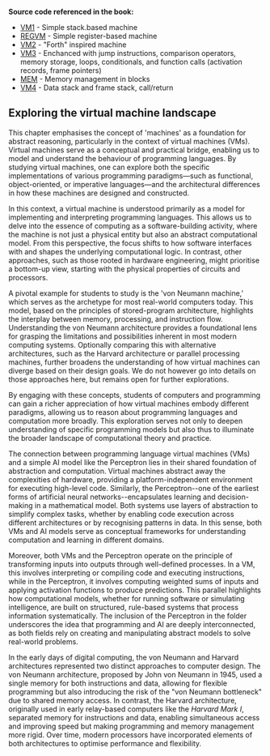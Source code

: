 
__Source code referenced in the book:__
* [VM1](./vm1/)     - Simple stack.based machine
* [REGVM](./regvm/) - Simple register-based machine
* [VM2](./vm2/)     - "Forth" inspired machine
* [VM3](./vm3/)     - Enchanced with jump instructions, comparison
                      operators, memory storage, loops, conditionals,
                      and function calls (activation records, frame pointers)
* [MEM](./mem/)     - Memory management in blocks
* [VM4](./vm4/)     - Data stack and frame stack, call/return

## Exploring the virtual machine landscape

This chapter emphasises the concept of 'machines' as a foundation for abstract reasoning, particularly
in the context of virtual machines (VMs). Virtual machines serve as a conceptual and practical bridge,
enabling us to model and understand the behaviour of programming languages. By studying virtual machines,
one can explore both the specific implementations of various programming paradigms—such as functional,
object-oriented, or imperative languages—and the architectural differences in how these machines are
designed and constructed.

In this context, a virtual machine is understood primarily as a model for implementing and interpreting
programming languages. This allows us to delve into the essence of computing as a software-building
activity, where the machine is not just a physical entity but also an abstract computational model.
From this perspective, the focus shifts to how software interfaces with and shapes the underlying
computational logic. In contrast, other approaches, such as those rooted in hardware engineering,
might prioritise a bottom-up view, starting with the physical properties of circuits and processors.

A pivotal example for students to study is the 'von Neumann machine,' which serves as the archetype
for most real-world computers today. This model, based on the principles of stored-program architecture,
highlights the interplay between memory, processing, and instruction flow. Understanding the von Neumann
architecture provides a foundational lens for grasping the limitations and possibilities inherent in most
modern computing systems. Optionally comparing this with alternative architectures, such as the Harvard
architecture or parallel processing machines, further broadens the understanding of how virtual machines
can diverge based on their design goals. We do not however go into details on those approaches here,
but remains open for further explorations.

By engaging with these concepts, students of computers and programming can gain a richer appreciation
of how virtual machines embody different paradigms, allowing us to reason about programming languages
and computation more broadly. This exploration serves not only to deepen understanding of specific
programming models but also thus to illuminate the broader landscape of computational theory and practice.

The connection between programming language virtual machines (VMs) and a simple AI model like the
Perceptron lies in their shared foundation of abstraction and computation. Virtual machines abstract
away the complexities of hardware, providing a platform-independent environment for executing high-level
code. Similarly, the Perceptron--one of the earliest forms of artificial neural networks--encapsulates
learning and decision-making in a mathematical model. Both systems use layers of abstraction to simplify
complex tasks, whether by enabling code execution across different architectures or by recognising
patterns in data. In this sense, both VMs and AI models serve as conceptual frameworks for understanding
computation and learning in different domains.

Moreover, both VMs and the Perceptron operate on the principle of transforming inputs into outputs
through well-defined processes. In a VM, this involves interpreting or compiling code and executing
instructions, while in the Perceptron, it involves computing weighted sums of inputs and applying
activation functions to produce predictions. This parallel highlights how computational models, whether
for running software or simulating intelligence, are built on structured, rule-based systems that process
information systematically. The inclusion of the Perceptron in the folder underscores the idea that
programming and AI are deeply interconnected, as both fields rely on creating and manipulating abstract
models to solve real-world problems.

In the early days of digital computing, the von Neumann and Harvard architectures represented two distinct
approaches to computer design. The von Neumann architecture, proposed by John von Neumann in 1945, used a
single memory for both instructions and data, allowing for flexible programming but also introducing the
risk of the "von Neumann bottleneck" due to shared memory access. In contrast, the Harvard architecture,
originally used in early relay-based computers like the *Harvard Mark I*, separated memory for instructions
and data, enabling simultaneous access and improving speed but making programming and memory management
more rigid. Over time, modern processors have incorporated elements of both architectures to optimise
performance and flexibility.
